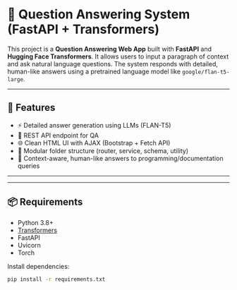 # 🧠 Question Answering System (FastAPI + Transformers)

This project is a **Question Answering Web App** built with **FastAPI** and **Hugging Face Transformers**. It allows users to input a paragraph of context and ask natural language questions. The system responds with detailed, human-like answers using a pretrained language model like `google/flan-t5-large`.

---

## 🚀 Features

- ⚡ Detailed answer generation using LLMs (FLAN-T5)
- 📡 REST API endpoint for QA
- 🌐 Clean HTML UI with AJAX (Bootstrap + Fetch API)
- 🧱 Modular folder structure (router, service, schema, utility)
- 🧠 Context-aware, human-like answers to programming/documentation queries

---

---

## 📦 Requirements

- Python 3.8+
- [Transformers](https://huggingface.co/docs/transformers)
- FastAPI
- Uvicorn
- Torch

Install dependencies:

```bash
pip install -r requirements.txt

